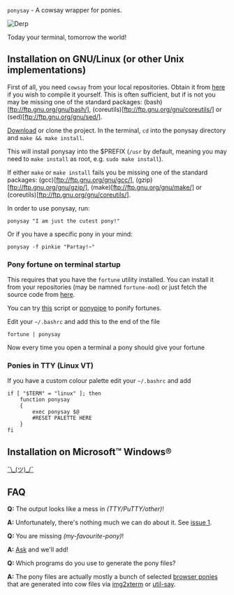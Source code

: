 `ponysay` - A cowsay wrapper for ponies.

![Derp](http://i.imgur.com/xOJbE.png)

Today your terminal, tomorrow the world!

Installation on GNU/Linux (or other Unix implementations)
---------------------------------------------------------

First of all, you need `cowsay` from your local repositories.
Obtain it from [here](http://www.nog.net/~tony/warez/cowsay.shtml) if you wish to compile it yourself.
This is often sufficient, but if is not you may be missing one of the standard packages: (bash)[ftp://ftp.gnu.org/gnu/bash/], (coreutils)[ftp://ftp.gnu.org/gnu/coreutils/] or (sed)[ftp://ftp.gnu.org/gnu/sed/].

[Download](https://github.com/erkin/ponysay/downloads) or clone the project.
In the terminal, `cd` into the ponysay directory and `make && make install`.

This will install ponysay into the $PREFIX (`/usr` by default, meaning you may need to `make install` as root, e.g. `sudo make install`).

If either `make` or `make install` fails you be missing one of the standard packages: (gcc)[ftp://ftp.gnu.org/gnu/gcc/], (gzip)[ftp://ftp.gnu.org/gnu/gzip/], (make)[ftp://ftp.gnu.org/gnu/make/] or (coreutils)[ftp://ftp.gnu.org/gnu/coreutils/].

In order to use ponysay, run:

    ponysay "I am just the cutest pony!"
    
Or if you have a specific pony in your mind:

    ponysay -f pinkie "Partay!~"

### Pony fortune on terminal startup 

This requires that you have the `fortune` utility installed. You can install it from your repositories (may be namned `fortune-mod`) or just fetch the source code from [here](ftp://ftp.ibiblio.org/pub/linux/games/amusements/fortune/).

You can try [this](http://www.reddit.com/r/mylittlelinux/comments/srixi/using_ponysay_with_a_ponified_fortune_warning/) script or [ponypipe](https://github.com/maandree/ponypipe) to ponify fortunes.

Edit your `~/.bashrc` and add this to the end of the file

    fortune | ponysay

Now every time you open a terminal a pony should give your fortune

### Ponies in TTY (Linux VT)

If you have a custom colour palette edit your `~/.bashrc` and add

    if [ "$TERM" = "linux" ]; then
        function ponysay
        {
            exec ponysay $@
            #RESET PALETTE HERE
        }
    fi

Installation on Microsoft™ Windows®
-----------------------------------
[¯\\\_(ツ)\_/¯](http://i.imgur.com/2nP5N.png)

FAQ
---

__Q:__ The output looks like a mess in _(TTY/PuTTY/other)_!

__A:__ Unfortunately, there's nothing much we can do about it. See [issue 1](https://github.com/erkin/ponysay/issues/1).

__Q:__ You are missing _(my-favourite-pony)_!

__A:__ [Ask](https://github.com/erkin/ponysay/issues) and we'll add!

__Q:__ Which programs do you use to generate the pony files?

__A:__ The pony files are actually mostly a bunch of selected [browser ponies](http://web.student.tuwien.ac.at/~e0427417/browser-ponies/ponies.html) that are generated into cow files via [img2xterm](https://github.com/rossy2401/img2xterm) or [util-say](https://github.com/maandree/util-say).
